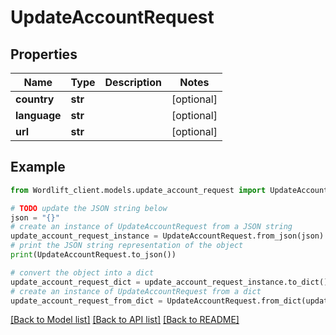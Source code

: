 # UpdateAccountRequest


## Properties

Name | Type | Description | Notes
------------ | ------------- | ------------- | -------------
**country** | **str** |  | [optional] 
**language** | **str** |  | [optional] 
**url** | **str** |  | [optional] 

## Example

```python
from Wordlift_client.models.update_account_request import UpdateAccountRequest

# TODO update the JSON string below
json = "{}"
# create an instance of UpdateAccountRequest from a JSON string
update_account_request_instance = UpdateAccountRequest.from_json(json)
# print the JSON string representation of the object
print(UpdateAccountRequest.to_json())

# convert the object into a dict
update_account_request_dict = update_account_request_instance.to_dict()
# create an instance of UpdateAccountRequest from a dict
update_account_request_from_dict = UpdateAccountRequest.from_dict(update_account_request_dict)
```
[[Back to Model list]](../README.md#documentation-for-models) [[Back to API list]](../README.md#documentation-for-api-endpoints) [[Back to README]](../README.md)


